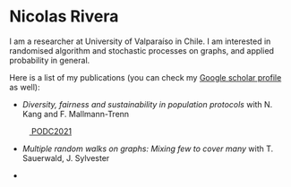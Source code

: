 <h1>Nicolas Rivera</h1>


I am a researcher at University of Valparaíso in Chile. I am interested in randomised algorithm and stochastic processes on graphs, and applied probability in general.


Here is a list of my publications (you can check my <a href="https://scholar.google.co.uk/citations?user=7yULPkgAAAAJ&hl=en"> Google scholar profile</a> as well):

- *Diversity, fairness and sustainability in population protocols* with N. Kang and F. Mallmann-Trenn

  &nbsp;&nbsp;&nbsp;<a href="https://dl.acm.org/doi/10.1145/3465084.3467940"> PODC2021</a>
- *Multiple random walks on graphs: Mixing few to cover many* with T. Sauerwald, J. Sylvester

- 



